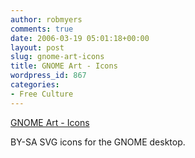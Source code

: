 ```yaml
---
author: robmyers
comments: true
date: 2006-03-19 05:01:18+00:00
layout: post
slug: gnome-art-icons
title: GNOME Art - Icons
wordpress_id: 867
categories:
- Free Culture
---
```


[GNOME Art - Icons](http://art.gnome.org/themes/icon/1049/)  
  
BY-SA SVG icons for the GNOME desktop.  



